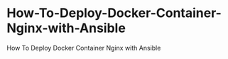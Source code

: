# How-To-Deploy-Docker-Container-Nginx-with-Ansible
How To Deploy Docker Container Nginx with Ansible
